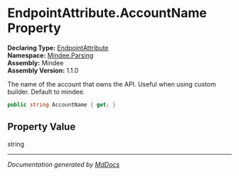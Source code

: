﻿<!--  
  <auto-generated>   
    The contents of this file were generated by a tool.  
    Changes to this file may be list if the file is regenerated  
  </auto-generated>   
-->

# EndpointAttribute.AccountName Property

**Declaring Type:** [EndpointAttribute](../index.md)  
**Namespace:** [Mindee.Parsing](../../index.md)  
**Assembly:** Mindee  
**Assembly Version:** 1.1.0

The name of the account that owns the API. Useful when using custom builder. Default to mindee.

```csharp
public string AccountName { get; }
```

## Property Value

string

___

*Documentation generated by [MdDocs](https://github.com/ap0llo/mddocs)*
